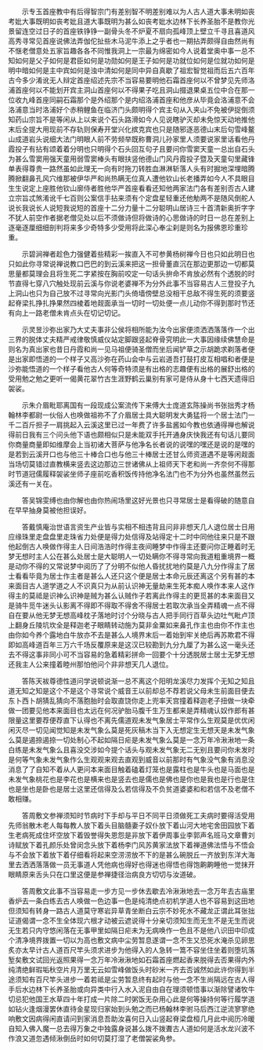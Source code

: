 <!-- { "loadSidebar": true } -->
　　示专玉首座教中有后得智宗门有差别智不明差别难以为人古人道大事未明如丧考妣大事既明如丧考妣且道大事既明为甚么如丧考妣水边林下长养圣胎不是教你光景留连空过日子的首座铁铮铮一副骨头冬不炉夏不扇向孤峰顶上壁立千寻且喜道风高秀寻常见首座说佛法弄伽佗扯些木马泥牛添上之乎者也一期拈弄颇得自由然尚有不惬老僧意处五家旨趣各各不同惟我洞上一宗最为绵密如今人说着堂奥中事一总不知如何是父子如何是君臣如何是功勋如何是王子如何是功就位如何是位就功如何是明中暗如何是主中宾如何是浊中清如何是同中异自真歇了祖宏智觉祖而后五六百年古今多少淆讹无人辩定首座绍述先宗不当容易要明他石霜首座何以不曾梦见先师洛浦首座何以不能划开宾主洞山首座何以不得果子吃且洞山掇退果桌五位中合在那一位收九峰首座同嗣石霜那个是外绍那个是内绍洛浦首座和他彦从毕竟会洛浦意不会洛浦意当时洛浦好个赤稍鲤鱼在临济门头颇明得个宾主句从入夹山不免被伊捉倒须知药山宗旨不是等闲从上以来说个石头路滑如今人见说瞎驴灭却未免惊天动地推他末后全提大用现前不存轨则保寿开堂兴化摈克宾也只是随邪逐恶德山末后句雪峰鳌山成道岩头说细大法门明眼人前不劳频举既称曹洞儿孙家里人须要说家里话看他丹霞投子有拈有颂着着分明也只明得个石头回互句子且要问你雪窦天童一总出自石头为甚么雪窦用强天童用弱雪窦棒头有眼扶竖他德山门风丹霞投子暨及天童句里藏锋单表得尊贵一路然虽如此理无一向有时拖刀转胜血淋淋斩落人头有时掘地深埋暗腾腾掀翻鼻孔风穴维那被伊华严和尚热瞒无位真人遭他钦山长老播弄如今人不具眼目生生说定上座胜他钦山廓侍者胜他华严首座看看还知他两家法门各有差别否古人建立宗旨忒煞淆讹千七百则公案信手拈来须有个定盘星轻重还他觔两不是随风倒舵人说长我说长人说短我说短的首座十二分力量十二分聪明山居诗三十首清新奥折字字不犹人前空作者据老僧见处以后不须做诗但将做诗的心思做诗的时日一总在差别上逐毫逐厘细细剖判将来多少奇特多少受用将此深心奉尘刹是则名为报佛恩珍重珍重。

　　示碧涧禅者趁色力强健着些精彩一挨直入不可参黄杨树禅今日也只如此明日也只如此你寻常说禅说教口巴巴的到云溪来把这一担骨董直沉在那边更那边一切都莫思量都莫理会且将生死二字紧按在胸前咬定一句话头拚命不肯放必然有个透脱的时节直得七穿八穴触处现前云溪与你说老婆禅不为分外此事不当容易古人三登投子九上洞山也只为自己放不过寻常向光影门头倚墙傍壁总没相干总敌不得生死的须要竖起脊梁扎挣扎挣果然四棱着地觌面承当一切时一切处便一点儿动你不得到那时节还有向上一路老僧未肯点头在切记切记。

　　示灵昱沙弥出家乃大丈夫事非公侯将相所能为汝今出家便须洒洒落落作一个出三界的脱体丈夫精严戒律敬慎威仪站定脚跟竖起脊骨究明此一大事因缘续佛慧命是则名为真出家也昔日丹霞和尚一见马祖便骑圣僧而坐后闻铲草之示胡跪求剃落者便是出家即悟道的一个样子又高沙弥在药山会中与云岩道吾打鼓打皮互相唱和者便是沙弥能悟道的一个样子看他古人何等奇特须是有出格的志趣便有出格的展舒出格的受用勉之勉之更听一偈黄花翠竹古生涯野鹤云巢别有家可是侍从身十七西天遗得旧袈裟。

　　示朱介眉毗耶离国有一段现成公案流传下来傅大士庞道玄陈操尚书张拙秀才杨翰林李都尉一伙俗人也唤做祖祢不了介眉居士具大聪明发大勇猛将一个居士法门一千二百斤担子一肩挑起入云溪这里已过一年费了许多盐酱如今教也依通得禅也解说得前日我有三个问头他下语也颇相似只是未能双手托开通身庆快我还有句话儿要同你商量商量即如维摩会上当初诸大菩萨与他净名长者说的说嘿的嘿还是说的是嘿的是若到云溪开口也与他三十棒合口也与他三十棒居士还甘么师资道遇不是等闲觌面当场切莫错过直教横来竖去这边那边三世诸佛从上祖师天下老和尚一齐奈何不得那时节道冠儒履释袈裟坐师子座前吃香积饭传持他净名法门也不为分外也虽然虽然云溪还有一关在。

　　答吴锦雯缚也由你解也由你热闹场里这好光景也只寻常居士是看得破的随意自在早早抽身莫被他担误好。

　　答戴慎庵治世语言资生产业皆与实相不相违背且问非非想天几人退位居士日用应缘珠里走盘盘里走珠省力处便是得力处信得及站得定十二时中同他往来只是不跟他起倒古人唤做作得主人日间浩浩时作得主夜间睡梦中作得主还要问你正睡着时无梦无想时主人公在甚么处居士是大聪明人一切处瞒你不得寻常向我道粗重境界一概是动你不得的又常说梦中阅历了了分明不似他人昏扰扰地约莫是八九分作得主了居士看看毕竟为居士作主者是甚么人还只这个便是居士本命元辰还离这个另有甚的本来面目古人道学道之人不识真只为从前认识神无量劫来生死本痴人唤作本来人这作得主的莫祗是识神么识神是贼为甚么认贼作子若离此作得主的更觅甚的本来面目又是骑牛觅牛迷头认影离不得即不得取不得舍不得居士若取次承当全弄精魂一点不得自在要从他无梦无想高峰枕子落地时讨个分晓与古人把手同行百草头边吐气毗卢顶上翻身丘陵坑坎全是释迦老子眼睛转动施为莫非金粟如来鼻孔作主也由你不作主也由你如今养个露地白牛放亦不去是甚么人境界末后一着始到牢关绝后再苏欺君不得即如高峰道百年三万六千场反覆原来是这汉已较勘到九分九厘了为甚么这一毫头还去不得这事非同小可不当容易的急着精彩拼命一回要个十分透脱居士居士无梦无想还我主人公来撞着睦州那怕他问个非非想天几人退位。

　　答陈天袚尊德性道问学说顿说渐一总不离这个阳明龙溪尽力发挥个无知之知且道无知之知是这个不是这个寻常说个威音王以前却总不荐若说父母未生前面目便去东卜西卜胡猜乱猜向不落胞胎时会取直饶你走上兜率天宫撞着释迦老子扭做一块牵做一团要见他本来面目也太远在何况驴胎马腹千生万生都来是弄精魂认奴作郎有甚限量这里要荐便荐直下认得也不离先儒道观未发气象居士平常作么生观莫是优优闲闲灭尽一切见闻觉知是未发气象么莫是死灰稿木当下入无想定生无想天是未发气象么莫是遏捺遏捺一切处制心不起如隔日疟是未发气象么莫是一念万年冷湫湫地一条白练是未发气象么且喜没交涉如今提个话头与观未发气象无二无别且要问你未发时是何等气象未发气象作么生观观来观去直观到威音以前那时有气象没气象有消息没消息了了自知不着从人更问本来面目触着磕着灯笼也是露柱也是牛头也是马面也是未发气象桃花也是李花也是横来也是竖去也是儒也是佛也是你也是我也是行也是住也是坐也是卧也是居士这里还信得及么若信得及不负贫道婆婆和和若信不及老僧不敢相赚。

　　答周敷文参禅须知时节病时下手却与平日不同平日须做死工夫病时要得活受用先师翁散木老人每每教人放下着头目脑髓妻子奴仆放下着山河大地宅舍田园放下着生老病死成住坏空放下着毁誉得失恩怨是非放下着伊周事业李郭声名班马文章曹刘诗赋放下着孔颜乐处曾闵念头放下着杨李门风苏黄家法放下着禅道佛法悟与不悟会与不会放下着放下着仔细看将起来空涝涝放不下的是甚么碗脱丘一齐放到东洋大海里去洒洒落落做一员无事道人凭他病也得好也得迷也得悟也得饱齁齁睡他一觉抹开眼睛原来舌头只在口里这便是参禅捷径治病良方切切与汝道破。

　　答周敷文此事不当容易走一步方见一步休去歇去冷湫湫地去一念万年去古庙里香炉去一条白练去古人唤做一色边事一色是纯清绝点初机学道人也不容易到这田地但须知有转身一路古人道莫守寒岩异草青坐断白云宗不妙死水不藏龙正谓此耳张拙证道偈谓一念不生全体现六根才动被云遮说得十分亲切须知生而无生不是无生而说无生若只内守悠闲落在无事甲里如隔日疟未为无病唤作一色且不是他八识田中印成个清净境界拨置一切以为高也敷文病中尘劳暂息遂谓一念不生又恐死水淹杀见卵思炙亦太早计古人道百尺竿头须求进步为他得入的人急转一篙不容坐住坐着则堕坑落堑矣敷文试回光返照果得一念万年冷湫湫地如石霜首座燃起香来脱得去否果得内外纯清绝鲜瑕垢秋空片月万里无云如雪峰做饭头时砂米一齐去否诚然如此许你得到半途须知有百尺竿头进步一着若祗是尘劳暂息终有起时与他一念不生尚隔远在古人得手后水边林下长养圣胎或向异类中行入水入泥自由自在理须顿悟事以渐除譬诸牧牛切忌犯他国王水草四十年打成一片除二时粥饭无杂用心此是何等操持何等行履学道如钻火逢烟漫罢休直待金星现归家始到头勉之而已杨翰林李驸马后西江逆流寥寥绝响敷文因病得闲直请问到家消息吾助汝喜何日入山竖起脊梁盘桓几月此中阅历冷暖自知入佛入魔一总去得万象之中独露身说甚么拨不拨聻古人道如何是活水龙兴波不作浪又道忽遇倾湫倒岳时如何切莫打湿了老僧袈裟角参。

